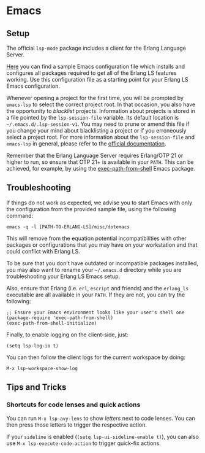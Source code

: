 # Emacs

## Setup

The official `lsp-mode` package includes a client for the Erlang
Language Server.

[Here](https://github.com/erlang-ls/erlang_ls/blob/master/misc/dotemacs)
you can find a sample Emacs configuration file which installs and
configures all packages required to get all of the Erlang LS features
working. Use this configuration file as a starting point for your
Erlang LS Emacs configuration.

Whenever opening a project for the first time, you will be prompted by
`emacs-lsp` to select the correct project root. In that occasion, you
also have the opportunity to _blacklist_ projects. Information about
projects is stored in a file pointed by the `lsp-session-file`
variable. Its default location is `~/.emacs.d/.lsp-session-v1`. You
may need to prune or amend this file if you change your mind about
blacklisting a project or if you erroneously select a project
root. For more information about the `lsp-session-file` and
`emacs-lsp` in general, please refer to the [official
documentation](https://github.com/emacs-lsp/lsp-mode/blob/master/README.org).

Remember that the Erlang Language Server requires Erlang/OTP 21 or
higher to run, so ensure that OTP 21+ is available in your `PATH`.
This can be achieved, for example, by using the
[exec-path-from-shell](https://github.com/purcell/exec-path-from-shell)
Emacs package.

## Troubleshooting

If things do not work as expected, we advise you to start Emacs with
only the configuration from the provided sample file, using the
following command:

    emacs -q -l [PATH-TO-ERLANG-LS]/misc/dotemacs

This will remove from the equation potential incompatibilities with
other packages or configurations that you may have on your workstation
and that could conflict with Erlang LS.

To be sure that you don't have outdated or incompatible packages
installed, you may also want to rename your `~/.emacs.d` directory
while you are troubleshooting your Erlang LS Emacs setup.

Also, ensure that Erlang (i.e. `erl`, `escript` and friends) and the
`erlang_ls` executable are all available in your `PATH`. If they are
not, you can try the following:

```elisp
;; Ensure your Emacs environment looks like your user's shell one
(package-require 'exec-path-from-shell)
(exec-path-from-shell-initialize)
```

Finally, to enable logging on the client-side, just:

```elisp
(setq lsp-log-io t)
```

You can then follow the client logs for the current workspace by doing:

    M-x lsp-workspace-show-log

## Tips and Tricks

### Shortcuts for code lenses and quick actions

You can run `M-x lsp-avy-lens` to show _letters_ next to code
lenses. You can then press those letters to trigger the respective
action.

If your `sideline` is enabled (`(setq lsp-ui-sideline-enable t)`), you
can also use `M-x lsp-execute-code-action` to trigger quick-fix
actions.
